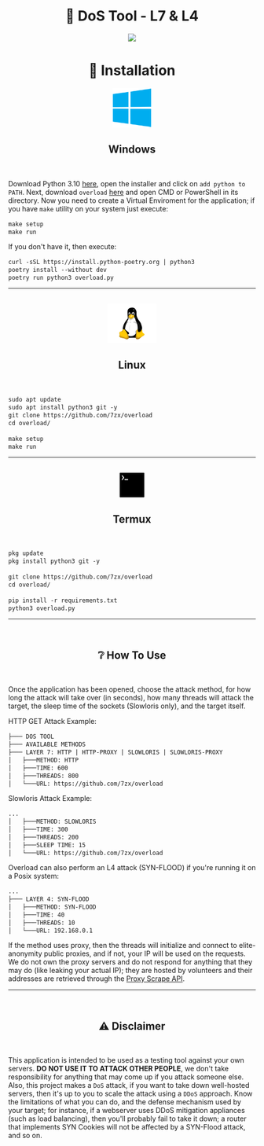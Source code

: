<h1 align="center">📡 DoS Tool - L7 & L4</h1> 
<div align="center">



</div>
<p align="center">
  <img src="img/preview.gif">
</p>

<div align="center">
  <h1>🌙 Installation</h1>
  <img src="img/windows.png" width="80" height="80">
  <h2>Windows</h2><br>
</div>

Download Python 3.10 [here](https://www.python.org/downloads/), open the installer and click on `add python to PATH`. Next, download `overload` <a href="https://github.com/7zx/overload/archive/refs/heads/main.zip" target="blank">here</a> and open CMD or PowerShell in its directory. Now you need to create a Virtual Enviroment for the application; if you have `make` utility on your system just execute:

  ```
  make setup
  make run
  ```

If you don't have it, then execute:

  ```
  curl -sSL https://install.python-poetry.org | python3
  poetry install --without dev
  poetry run python3 overload.py
  ```

  ---
<div align="center">
  <br>
  <img src="img/linux.png" width="100" height="80"><h2>Linux</h2><br>
</div>

```
sudo apt update
sudo apt install python3 git -y
git clone https://github.com/7zx/overload
cd overload/

make setup
make run
```

---
<div align="center">
  <br>
  <img src="img/termux.png" width="50" height="50">
  <h2>Termux</h2><br>
</div>

```
pkg update
pkg install python3 git -y

git clone https://github.com/7zx/overload
cd overload/

pip install -r requirements.txt
python3 overload.py
```

---
<br>

<div align="center">
  <h2> ❔ How To Use</h2><br>
</div>

Once the application has been opened, choose the attack method, for how long the attack will take over (in seconds), how many threads will attack the target, the sleep time of the sockets (Slowloris only), and the target itself.
<br>

HTTP GET Attack Example:  

```
├─── DOS TOOL
├─── AVAILABLE METHODS
├─── LAYER 7: HTTP | HTTP-PROXY | SLOWLORIS | SLOWLORIS-PROXY
│   ├───METHOD: HTTP
│   ├───TIME: 600
│   ├───THREADS: 800
│   └───URL: https://github.com/7zx/overload
```

Slowloris Attack Example:  

```
...
│   ├───METHOD: SLOWLORIS
│   ├───TIME: 300
│   ├───THREADS: 200
│   ├───SLEEP TIME: 15
│   └───URL: https://github.com/7zx/overload
```

Overload can also perform an L4 attack (SYN-FLOOD) if you're running it on a Posix system:

```
...
├─── LAYER 4: SYN-FLOOD
│   ├───METHOD: SYN-FLOOD
│   ├───TIME: 40
│   ├───THREADS: 10
│   └───URL: 192.168.0.1
```

If the method uses proxy, then the threads will initialize and connect to elite-anonymity public proxies, and if not, your IP will be used on the requests. We do not own the proxy servers and do not respond for anything that they may do (like leaking your actual IP); they are hosted by volunteers and their addresses are retrieved through the [Proxy Scrape API](https://docs.proxyscrape.com/).

---
<br>

<div align="center">
  <h2>⚠ Disclaimer</h2><br>
</div>

This application is intended to be used as a testing tool against your own servers. **DO NOT USE IT TO ATTACK OTHER PEOPLE**, we don't take responsibility for anything that may come up if you attack someone else. Also, this project makes a `DoS` attack, if you want to take down well-hosted servers, then it's up to you to scale the attack using a `DDoS` approach. Know the limitations of what you can do, and the defense mechanism used by your target; for instance, if a webserver uses DDoS mitigation appliances (such as load balancing), then you'll probably fail to take it down; a router that implements SYN Cookies will not be affected by a SYN-Flood attack, and so on.

